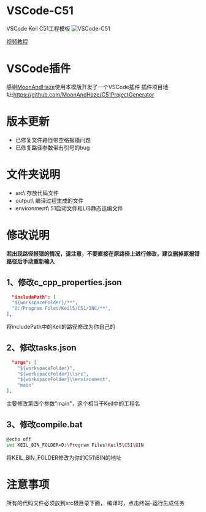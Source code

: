 # VSCode-C51
VSCode Keil C51工程模板
![VSCode-C51](https://s2.ax1x.com/2020/01/30/1lLvTg.png)

[视频教程](https://www.bilibili.com/video/BV1DA411v7Cv/)

# VSCode插件
感谢[MoonAndHaze](https://github.com/MoonAndHaze)使用本模版开发了一个VSCode插件
插件项目地址:https://github.com/MoonAndHaze/C51ProjectGenerator

# 版本更新
- 已修复文件路径带空格报错问题
- 已修复路径参数带有引号的bug

# 文件夹说明
- src\ 存放代码文件
- output\ 编译过程生成的文件
- environment\ 51启动文件和LIB静态连编文件

# 修改说明
**若出现路径报错的情况，请注意，不要直接在原路径上进行修改，建议删掉原报错路径后手动重新输入**

## 1、修改c_cpp_properties.json
```json
  "includePath": [
  "${workspaceFolder}/**",
  "‪D:/Program Files/Keil5/C51/INC/**",
],
```
将includePath中的Keil的路径修改为你自己的

## 2、修改tasks.json
```json
  "args": [
    "${workspaceFolder}",
    "${workspaceFolder}\\src",
    "${workspaceFolder}\\environment",
    "main"
],
```
主要修改第四个参数"main"，这个相当于Keil中的工程名

## 3、修改compile.bat
```bash
@echo off
set KEIL_BIN_FOLDER=D:\Program Files\Keil5\C51\BIN
```
将KEIL_BIN_FOLDER修改为你的C51\BIN的地址

# 注意事项
所有的代码文件必须放到src根目录下面，
编译时，点击终端-运行生成任务

